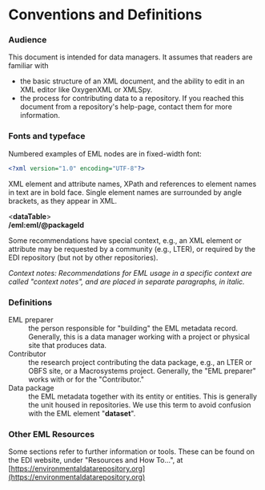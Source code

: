 # Conventions and Definitions


### Audience

This document is intended for data managers. It assumes that readers are familiar with

- the basic structure of an XML document, and the ability to edit in an XML
  editor like OxygenXML or XMLSpy.
- the process for contributing data to a repository. If you reached this
  document from a repository's help-page, contact them for more information.

### Fonts and typeface

Numbered examples of EML nodes are in fixed-width font:

```xml
<?xml version="1.0" encoding="UTF-8"?>
```

XML element and attribute names, XPath and references to element names
in text are in bold face. Single element names are surrounded by angle
brackets, as they appear in XML.

<**dataTable**>  
**/eml:eml/@packageId**

Some recommendations have special context, e.g., an XML element or
attribute may be requested by a community (e.g., LTER), or required by
the EDI repository (but not by other repositories).

_Context notes: Recommendations for EML usage in a specific context are
called "context notes", and are placed in separate paragraphs, in
italic._

### Definitions

<dl>
  <dt>EML preparer</dt>
  <dd>the person responsible for "building" the EML metadata
record. Generally, this is a data manager working with a project or
physical site that produces data.</dd>

  <dt>Contributor</dt>
  <dd>the research project contributing the data package, e.g.,
an LTER or OBFS site, or a Macrosystems project. Generally, the "EML
preparer" works with or for the "Contributor."</dd>

  <dt>Data package</dt>
  <dd>the EML metadata together with its entity or entities.
This is generally the unit housed in repositories. We use this term to
avoid confusion with the EML element "<b>dataset</b>".</dd>
</dl>

### Other EML Resources

Some sections refer to further information or tools. These can be found
on the EDI website, under "Resources and How To...", at
[https://environmentaldatarepository.org](https://environmentaldatarepository.org)

